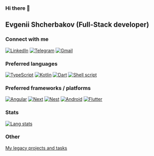 ### Hi there 👋
## Evgenii Shcherbakov (Full-Stack developer)

### Connect with me

[![LinkedIn](https://img.shields.io/badge/LinkedIn-0077B5?style=for-the-badge&logo=linkedin&logoColor=white)](https://www.linkedin.com/in/iipekolict)
[![Telegram](https://img.shields.io/badge/Telegram-2CA5E0?style=for-the-badge&logo=telegram&logoColor=white)](https://t.me/IIPEKOLICT)
[![Gmail](https://img.shields.io/badge/Gmail-D14836?style=for-the-badge&logo=gmail&logoColor=white)](mailto:iipekolict@gmail.com)

### Preferred languages

[![TypeScript](https://img.shields.io/badge/TypeScript-007ACC?style=for-the-badge&logo=typescript&logoColor=white)](https://www.typescriptlang.org/)
[![Kotlin](https://img.shields.io/badge/Kotlin-0095D5?&style=for-the-badge&logo=kotlin&logoColor=white)](https://kotlinlang.org/)
[![Dart](https://img.shields.io/badge/Dart-0175C2?style=for-the-badge&logo=dart&logoColor=white)](https://dart.dev/)
[![Shell script](https://img.shields.io/badge/Shell_Script-121011?style=for-the-badge&logo=gnu-bash&logoColor=white)](https://devdocs.io/bash/)

### Preferred frameworks / platforms

[![Angular](https://img.shields.io/badge/Angular-DD0031?style=for-the-badge&logo=angular&logoColor=white)](https://angular.io/)
[![Next](https://img.shields.io/badge/next.js-000000?style=for-the-badge&logo=nextdotjs&logoColor=white)](https://nextjs.org/)
[![Nest](https://img.shields.io/badge/nestjs-E0234E?style=for-the-badge&logo=nestjs&logoColor=white)](https://nestjs.com/)
[![Android](https://img.shields.io/badge/Android-3DDC84?style=for-the-badge&logo=android&logoColor=white)](https://developer.android.com/)
[![Flutter](https://img.shields.io/badge/Flutter-02569B?style=for-the-badge&logo=flutter&logoColor=white)](https://flutter.dev/)

### Stats

[![Lang stats](https://github-readme-stats.vercel.app/api/top-langs/?username=evgenii-shcherbakov&theme=github_dark&layout=pie&langs_count=10)](https://github.com/anuraghazra/github-readme-stats)

### Other

[My legacy projects and tasks](https://github.com/evgenii-shcherbakov-lab/legacy)
